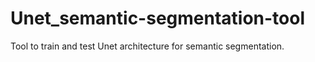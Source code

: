 # Unet_semantic-segmentation-tool
Tool to train and test Unet architecture for semantic segmentation.
